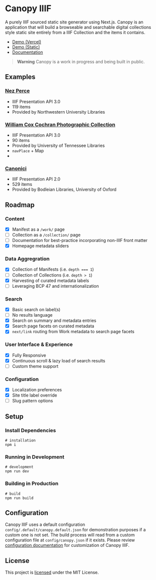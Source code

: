 # Canopy IIIF

A purely IIIF sourced static site generator using Next.js. Canopy is an application that will build a browseable and searchable digital collections style static site entirely from a IIIF Collection and the items it contains.

- [Demo (Vercel)](https://canopy-iiif.vercel.app/)
- [Demo (Static)](https://canopy-iiif.github.io/canopy-iiif/)
- [Documentation](https://canopy-iiif.vercel.app/about)

> **Warning**
> Canopy is a work in progress and being built in public.

## Examples

### [Nez Perce](https://canopy-iiif-git-nez-perce-iiif.vercel.app/)

- IIIF Presentation API 3.0
- 119 items
- Provided by Northwestern University Libraries

### [William Cox Cochran Photographic Collection](https://canopy-iiif.vercel.app/)

- IIIF Presentation API 3.0
- 90 items
- Provided by University of Tennessee Libraries
- `navPlace` + Map
- 
### [Canonici](https://canopy-iiif-git-canonici-mathewjordan.vercel.app/)

- IIIF Presentation API 2.0
- 529 items
- Provided by Bodleian Libraries, University of Oxford

## Roadmap

### Content

- [x] Manifest as a `/work/` page
- [ ] Collection as a `/collection/` page
- [ ] Documentation for best-practice incorporating non-IIIF front matter
- [x] Homepage metadata sliders

### Data Aggregration

- [x] Collection of Manifests (i.e. `depth === 1`)
- [ ] Collection of Collections (i.e. `depth > 1`)
- [x] Harvesting of curated metadata labels
- [ ] Leveraging BCP 47 and internationalization

### Search

- [x] Basic search on label(s)
- [ ] No results language
- [x] Search on summary and metadata entries
- [x] Search page facets on curated metadata
- [x] `next/link` routing from Work metadata to search page facets

### User Interface & Experience

- [x] Fully Responsive
- [x] Continuous scroll & lazy load of search results
- [ ] Custom theme support

### Configuration

- [x] Localization preferences
- [x] Site title label override
- [ ] Slug pattern options

## Setup

### Install Dependencies

```shell
# installation
npm i
```

### Running in Development

```shell
# development
npm run dev
```

### Building in Production

```shell
# build
npm run build
```

## Configuration

Canopy IIIF uses a default configuration `config/.default/canopy.default.json` for demonstration purposes if a custom one is not set. The build process will read from a custom configuration file at `config/canopy.json` if it exists. Please review [configuration documentation](https://canopy-iiif.vercel.app/about) for customization of Canopy IIIF.

## License

This project is [licensed](https://github.com/canopy-iiif/canopy-iiif/blob/main/LICENSE) under the MIT License.
